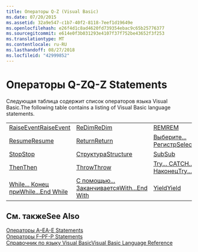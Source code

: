 ```yaml
---
title: Операторы Q-Z (Visual Basic)
ms.date: 07/20/2015
ms.assetid: 32a9e547-c1b7-40f2-8118-7eef1d19649e
ms.openlocfilehash: e26f4d1c8ad4620fd739354ebac9c65b25776377
ms.sourcegitcommit: e614e0f3b031293e4107f37f752be43652f3f253
ms.translationtype: MT
ms.contentlocale: ru-RU
ms.lasthandoff: 08/27/2018
ms.locfileid: "42999852"
---
```

# <a name="q-z-statements"></a><span data-ttu-id="8bdbc-102">Операторы Q-Z</span><span class="sxs-lookup"><span data-stu-id="8bdbc-102">Q-Z Statements</span></span>
<span data-ttu-id="8bdbc-103">Следующая таблица содержит список операторов языка Visual Basic.</span><span class="sxs-lookup"><span data-stu-id="8bdbc-103">The following table contains a listing of Visual Basic language statements.</span></span>  
  
|||||  
|---|---|---|---|  
|[<span data-ttu-id="8bdbc-104">RaiseEvent</span><span class="sxs-lookup"><span data-stu-id="8bdbc-104">RaiseEvent</span></span>](../../../visual-basic/language-reference/statements/raiseevent-statement.md)|[<span data-ttu-id="8bdbc-105">ReDim</span><span class="sxs-lookup"><span data-stu-id="8bdbc-105">ReDim</span></span>](../../../visual-basic/language-reference/statements/redim-statement.md)|[<span data-ttu-id="8bdbc-106">REM</span><span class="sxs-lookup"><span data-stu-id="8bdbc-106">REM</span></span>](../../../visual-basic/language-reference/statements/rem-statement.md)|[<span data-ttu-id="8bdbc-107">RemoveHandler</span><span class="sxs-lookup"><span data-stu-id="8bdbc-107">RemoveHandler</span></span>](../../../visual-basic/language-reference/statements/removehandler-statement.md)|  
|[<span data-ttu-id="8bdbc-108">Resume</span><span class="sxs-lookup"><span data-stu-id="8bdbc-108">Resume</span></span>](../../../visual-basic/language-reference/statements/resume-statement.md)|[<span data-ttu-id="8bdbc-109">Return</span><span class="sxs-lookup"><span data-stu-id="8bdbc-109">Return</span></span>](../../../visual-basic/language-reference/statements/return-statement.md)|[<span data-ttu-id="8bdbc-110">Выберите... Регистр</span><span class="sxs-lookup"><span data-stu-id="8bdbc-110">Select...Case</span></span>](../../../visual-basic/language-reference/statements/select-case-statement.md)|[<span data-ttu-id="8bdbc-111">Set</span><span class="sxs-lookup"><span data-stu-id="8bdbc-111">Set</span></span>](../../../visual-basic/language-reference/statements/set-statement.md)|  
|[<span data-ttu-id="8bdbc-112">Stop</span><span class="sxs-lookup"><span data-stu-id="8bdbc-112">Stop</span></span>](../../../visual-basic/language-reference/statements/stop-statement.md)|[<span data-ttu-id="8bdbc-113">Структура</span><span class="sxs-lookup"><span data-stu-id="8bdbc-113">Structure</span></span>](../../../visual-basic/language-reference/statements/structure-statement.md)|[<span data-ttu-id="8bdbc-114">Sub</span><span class="sxs-lookup"><span data-stu-id="8bdbc-114">Sub</span></span>](../../../visual-basic/language-reference/statements/sub-statement.md)|[<span data-ttu-id="8bdbc-115">SyncLock</span><span class="sxs-lookup"><span data-stu-id="8bdbc-115">SyncLock</span></span>](../../../visual-basic/language-reference/statements/synclock-statement.md)|  
|[<span data-ttu-id="8bdbc-116">Then</span><span class="sxs-lookup"><span data-stu-id="8bdbc-116">Then</span></span>](../../../visual-basic/language-reference/statements/then-statement.md)|[<span data-ttu-id="8bdbc-117">Throw</span><span class="sxs-lookup"><span data-stu-id="8bdbc-117">Throw</span></span>](../../../visual-basic/language-reference/statements/throw-statement.md)|[<span data-ttu-id="8bdbc-118">Try... CATCH... Наконец</span><span class="sxs-lookup"><span data-stu-id="8bdbc-118">Try...Catch...Finally</span></span>](../../../visual-basic/language-reference/statements/try-catch-finally-statement.md)|[<span data-ttu-id="8bdbc-119">Using</span><span class="sxs-lookup"><span data-stu-id="8bdbc-119">Using</span></span>](../../../visual-basic/language-reference/statements/using-statement.md)|  
|[<span data-ttu-id="8bdbc-120">While... Конец при</span><span class="sxs-lookup"><span data-stu-id="8bdbc-120">While...End While</span></span>](../../../visual-basic/language-reference/statements/while-end-while-statement.md)|[<span data-ttu-id="8bdbc-121">С помощью... Заканчивается</span><span class="sxs-lookup"><span data-stu-id="8bdbc-121">With...End With</span></span>](../../../visual-basic/language-reference/statements/with-end-with-statement.md)|[<span data-ttu-id="8bdbc-122">Yield</span><span class="sxs-lookup"><span data-stu-id="8bdbc-122">Yield</span></span>](../../../visual-basic/language-reference/statements/yield-statement.md)||  
  
## <a name="see-also"></a><span data-ttu-id="8bdbc-123">См. также</span><span class="sxs-lookup"><span data-stu-id="8bdbc-123">See Also</span></span>  
 [<span data-ttu-id="8bdbc-124">Операторы A–E</span><span class="sxs-lookup"><span data-stu-id="8bdbc-124">A-E Statements</span></span>](../../../visual-basic/language-reference/statements/a-e-statements.md)  
 [<span data-ttu-id="8bdbc-125">Операторы F–P</span><span class="sxs-lookup"><span data-stu-id="8bdbc-125">F-P Statements</span></span>](../../../visual-basic/language-reference/statements/f-p-statements.md)  
 [<span data-ttu-id="8bdbc-126">Справочник по языку Visual Basic</span><span class="sxs-lookup"><span data-stu-id="8bdbc-126">Visual Basic Language Reference</span></span>](../../../visual-basic/language-reference/index.md)
